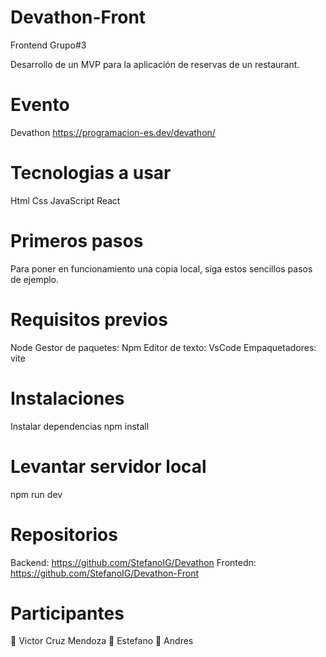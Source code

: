 # Devathon-Front
Frontend Grupo#3

Desarrollo de un MVP para la aplicación de reservas de un restaurant.

# Evento 
Devathon
https://programacion-es.dev/devathon/

# Tecnologias a usar
Html
Css
JavaScript
React

# Primeros pasos
Para poner en funcionamiento una copia local, siga estos sencillos pasos de ejemplo.

# Requisitos previos
Node 
Gestor de paquetes: Npm
Editor de texto:    VsCode
Empaquetadores:     vite

# Instalaciones
Instalar dependencias
npm install

# Levantar servidor local
npm run dev

# Repositorios
Backend:  https://github.com/StefanoIG/Devathon
Frontedn: https://github.com/StefanoIG/Devathon-Front

# Participantes
👤 Victor Cruz Mendoza
👤 Estefano
👤 Andres

